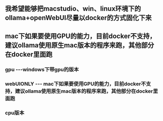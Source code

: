 ## 我希望能够把macstudio、win、linux环境下的ollama+openWebUI尽量以docker的方式固化下来
## mac下如果要使用GPU的能力，目前docker不支持，建议ollama使用原生mac版本的程序来跑，其他部分在docker里面跑

### gpu ---windows下带gpu的版本
### webUIONLY --- mac下如果要使用GPU的能力，目前docker不支持，建议ollama使用原生mac版本的程序来跑，其他部分在docker里面跑
### cpu版本